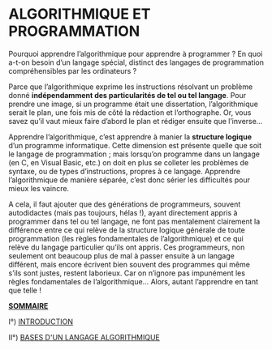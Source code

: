 # ALGORITHMIQUE ET PROGRAMMATION

Pourquoi apprendre l’algorithmique pour apprendre à programmer ? En quoi a-t-on besoin d’un langage spécial, distinct des langages de programmation compréhensibles par les ordinateurs ?

Parce que l’algorithmique exprime les instructions résolvant un problème donné **indépendamment des particularités de tel ou tel langage**. Pour prendre une image, si un programme était une dissertation, l’algorithmique serait le plan, une fois mis de côté la rédaction et l’orthographe. Or, vous savez qu’il vaut mieux faire d’abord le plan et rédiger ensuite que l’inverse…

Apprendre l’algorithmique, c’est apprendre à manier la **structure logique** d’un programme informatique. Cette dimension est présente quelle que soit le langage de programmation ; mais lorsqu’on programme dans un langage (en C, en Visual Basic, etc.) on doit en plus se colleter les problèmes de syntaxe, ou de types d’instructions, propres à ce langage. Apprendre l’algorithmique de manière séparée, c’est donc sérier les difficultés pour mieux les vaincre.

A cela, il faut ajouter que des générations de programmeurs, souvent autodidactes (mais pas toujours, hélas !), ayant directement appris à programmer dans tel ou tel langage, ne font pas mentalement clairement la différence entre ce qui relève de la structure logique générale de toute programmation (les règles fondamentales de l’algorithmique) et ce qui relève du langage particulier qu’ils ont appris. Ces programmeurs, non seulement ont beaucoup plus de mal à passer ensuite à un langage différent, mais encore écrivent bien souvent des programmes qui même s’ils sont justes, restent laborieux. Car on n’ignore pas impunément les règles fondamentales de l’algorithmique… Alors, autant l’apprendre en tant que telle !

<ins>**SOMMAIRE**</ins>

I°) [INTRODUCTION](https://github.com/TICHANE-JM/Algorithme/blob/main/Algorithme-Chap1.md)

II°) [BASES D'UN LANGAGE ALGORITHMIQUE](https://github.com/TICHANE-JM/Algorithme/blob/main/Algorithme-Chap2.md)
